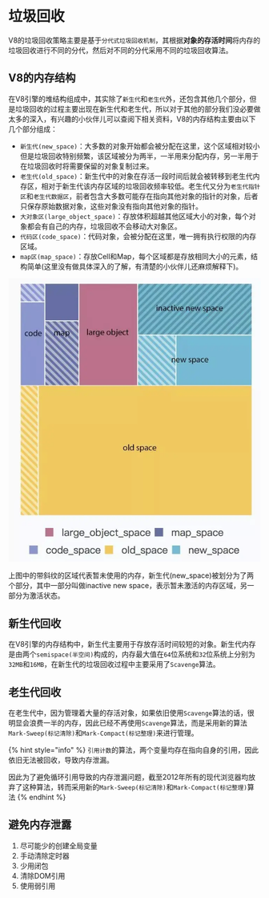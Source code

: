 # 垃圾回收

V8的垃圾回收策略主要是基于`分代式垃圾回收机制`，其根据**对象的存活时间**将内存的垃圾回收进行不同的分代，然后对不同的分代采用不同的垃圾回收算法。

## **V8的内存结构**

在V8引擎的堆结构组成中，其实除了`新生代`和`老生代`外，还包含其他几个部分，但是垃圾回收的过程主要出现在新生代和老生代，所以对于其他的部分我们没必要做太多的深入，有兴趣的小伙伴儿可以查阅下相关资料，V8的内存结构主要由以下几个部分组成：

* `新生代(new_space)`：大多数的对象开始都会被分配在这里，这个区域相对较小但是垃圾回收特别频繁，该区域被分为两半，一半用来分配内存，另一半用于在垃圾回收时将需要保留的对象复制过来。
* `老生代(old_space)`：新生代中的对象在存活一段时间后就会被转移到老生代内存区，相对于新生代该内存区域的垃圾回收频率较低。老生代又分为`老生代指针区`和`老生代数据区`，前者包含大多数可能存在指向其他对象的指针的对象，后者只保存原始数据对象，这些对象没有指向其他对象的指针。
* `大对象区(large_object_space)`：存放体积超越其他区域大小的对象，每个对象都会有自己的内存，垃圾回收不会移动大对象区。
* `代码区(code_space)`：代码对象，会被分配在这里，唯一拥有执行权限的内存区域。
* `map区(map_space)`：存放Cell和Map，每个区域都是存放相同大小的元素，结构简单\(这里没有做具体深入的了解，有清楚的小伙伴儿还麻烦解释下\)。

![](../.gitbook/assets/image%20%2833%29.png)

上图中的带斜纹的区域代表暂未使用的内存，新生代\(new\_space\)被划分为了两个部分，其中一部分叫做inactive new space，表示暂未激活的内存区域，另一部分为激活状态。

## 新生代回收

在V8引擎的内存结构中，新生代主要用于存放存活时间较短的对象。新生代内存是由两个`semispace(半空间)`构成的，内存最大值在`64`位系统和`32`位系统上分别为`32MB`和`16MB`，在新生代的垃圾回收过程中主要采用了`Scavenge`算法。

## 老生代回收

在老生代中，因为管理着大量的存活对象，如果依旧使用`Scavenge`算法的话，很明显会浪费一半的内存，因此已经不再使用`Scavenge`算法，而是采用新的算法`Mark-Sweep(标记清除)`和`Mark-Compact(标记整理)`来进行管理。

{% hint style="info" %}
`引用计数`的算法，两个变量均存在指向自身的引用，因此依旧无法被回收，导致内存泄漏。

因此为了避免循环引用导致的内存泄漏问题，截至2012年所有的现代浏览器均放弃了这种算法，转而采用新的`Mark-Sweep(标记清除)`和`Mark-Compact(标记整理)`算法
{% endhint %}

## 避免内存泄露

1. 尽可能少的创建全局变量
2. 手动清除定时器
3. 少用闭包
4. 清除DOM引用
5. 使用弱引用

